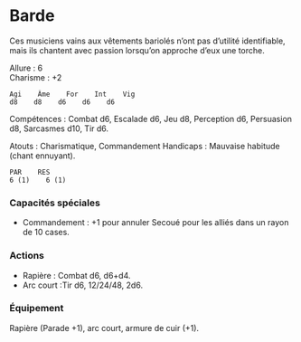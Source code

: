 # Barde
Ces musiciens vains aux vêtements bariolés n’ont pas d’utilité identifiable, mais ils chantent avec passion lorsqu’on approche d’eux une torche.

Allure : 6    
Charisme : +2

    Agi    Âme    For    Int    Vig
    d8    d8    d6    d6    d6

Compétences : Combat d6, Escalade d6, Jeu d8, Perception d6, Persuasion d8, Sarcasmes d10, Tir d6.

Atouts : Charismatique, Commandement
Handicaps : Mauvaise habitude (chant ennuyant).

    PAR    RES
    6 (1)    6 (1) 
### Capacités spéciales
- Commandement : +1 pour annuler Secoué pour les alliés dans un rayon de 10 cases.

### Actions
- Rapière : Combat d6, d6+d4.
- Arc court :Tir d6, 12/24/48, 2d6.

### Équipement
Rapière (Parade +1), arc court, armure de cuir (+1).
